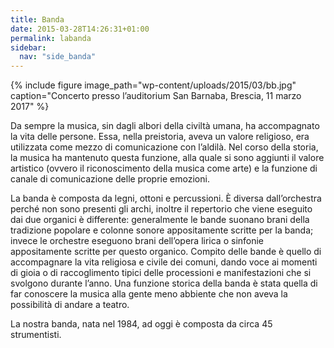 ```yaml
---
title: Banda
date: 2015-03-28T14:26:31+01:00
permalink: labanda
sidebar:
  nav: "side_banda"
---
```


{% include figure image_path="wp-content/uploads/2015/03/bb.jpg" 
  caption="Concerto presso l&#8217;auditorium San Barnaba, Brescia, 11 marzo 2017" %}

Da sempre la musica, sin dagli albori della civiltà umana, ha accompagnato la vita delle persone. Essa, nella preistoria, aveva un valore religioso, era utilizzata come mezzo di comunicazione con l’aldilà. Nel corso della storia, la musica ha mantenuto questa funzione, alla quale si sono aggiunti il valore artistico (ovvero il riconoscimento della musica come arte) e la funzione di canale di comunicazione delle proprie emozioni.&nbsp;

La banda è composta da legni, ottoni e percussioni. È diversa dall’orchestra perché non sono presenti gli archi, inoltre il repertorio che viene eseguito dai due organici è differente: generalmente le bande suonano brani della tradizione popolare e colonne sonore appositamente scritte per la banda; invece le orchestre eseguono brani dell’opera lirica o sinfonie appositamente scritte per questo organico. Compito delle bande è quello di accompagnare la vita religiosa e civile dei comuni, dando voce ai momenti di gioia o di raccoglimento tipici delle processioni e manifestazioni che si svolgono durante l’anno. Una funzione storica della banda è stata quella di far conoscere la musica alla gente meno abbiente che non aveva la possibilità di andare a teatro.&nbsp;

La nostra banda, nata nel 1984, ad oggi è composta da circa 45 strumentisti.